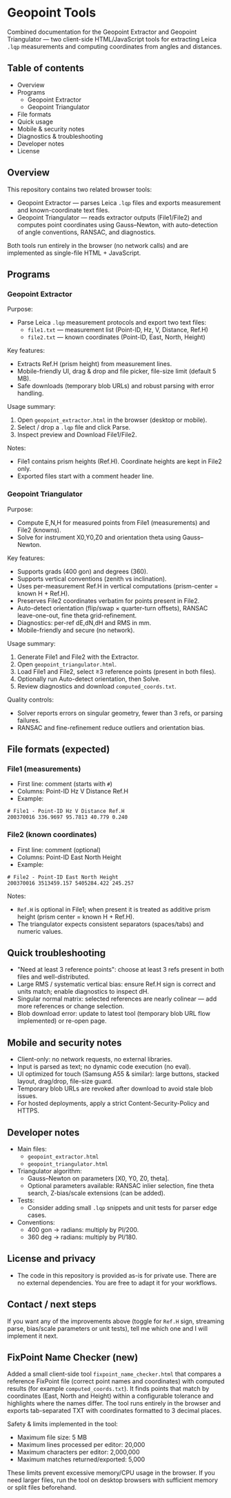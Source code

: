 # Geopoint Tools

Combined documentation for the Geopoint Extractor and Geopoint Triangulator — two client-side HTML/JavaScript tools for extracting Leica `.lqp` measurements and computing coordinates from angles and distances.

## Table of contents
- Overview
- Programs
  - Geopoint Extractor
  - Geopoint Triangulator
- File formats
- Quick usage
- Mobile & security notes
- Diagnostics & troubleshooting
- Developer notes
- License

## Overview
This repository contains two related browser tools:
- Geopoint Extractor — parses Leica `.lqp` files and exports measurement and known-coordinate text files.
- Geopoint Triangulator — reads extractor outputs (File1/File2) and computes point coordinates using Gauss–Newton, with auto-detection of angle conventions, RANSAC, and diagnostics.

Both tools run entirely in the browser (no network calls) and are implemented as single-file HTML + JavaScript.

## Programs

### Geopoint Extractor
Purpose:
- Parse Leica `.lqp` measurement protocols and export two text files:
  - `file1.txt` — measurement list (Point-ID, Hz, V, Distance, Ref.H)
  - `file2.txt` — known coordinates (Point-ID, East, North, Height)

Key features:
- Extracts Ref.H (prism height) from measurement lines.
- Mobile-friendly UI, drag & drop and file picker, file-size limit (default 5 MB).
- Safe downloads (temporary blob URLs) and robust parsing with error handling.

Usage summary:
1. Open `geopoint_extractor.html` in the browser (desktop or mobile).
2. Select / drop a `.lqp` file and click Parse.
3. Inspect preview and Download File1/File2.

Notes:
- File1 contains prism heights (Ref.H). Coordinate heights are kept in File2 only.
- Exported files start with a comment header line.

### Geopoint Triangulator
Purpose:
- Compute E,N,H for measured points from File1 (measurements) and File2 (knowns).
- Solve for instrument X0,Y0,Z0 and orientation theta using Gauss–Newton.

Key features:
- Supports grads (400 gon) and degrees (360).
- Supports vertical conventions (zenith vs inclination).
- Uses per-measurement Ref.H in vertical computations (prism-center = known H + Ref.H).
- Preserves File2 coordinates verbatim for points present in File2.
- Auto-detect orientation (flip/swap × quarter-turn offsets), RANSAC leave-one-out, fine theta grid-refinement.
- Diagnostics: per-ref dE,dN,dH and RMS in mm.
- Mobile-friendly and secure (no network).

Usage summary:
1. Generate File1 and File2 with the Extractor.
2. Open `geopoint_triangulator.html`.
3. Load File1 and File2, select ≥3 reference points (present in both files).
4. Optionally run Auto-detect orientation, then Solve.
5. Review diagnostics and download `computed_coords.txt`.

Quality controls:
- Solver reports errors on singular geometry, fewer than 3 refs, or parsing failures.
- RANSAC and fine-refinement reduce outliers and orientation bias.

## File formats (expected)

### File1 (measurements)
- First line: comment (starts with `#`)
- Columns: Point-ID  Hz  V  Distance  Ref.H
- Example:
```
# File1 - Point-ID Hz V Distance Ref.H
200370016 336.9697 95.7813 40.779 0.240
```

### File2 (known coordinates)
- First line: comment (optional)
- Columns: Point-ID  East  North  Height
- Example:
```
# File2 - Point-ID East North Height
200370016 3513459.157 5405284.422 245.257
```

Notes:
- `Ref.H` is optional in File1; when present it is treated as additive prism height (prism center = known H + Ref.H).
- The triangulator expects consistent separators (spaces/tabs) and numeric values.

## Quick troubleshooting
- "Need at least 3 reference points": choose at least 3 refs present in both files and well-distributed.
- Large RMS / systematic vertical bias: ensure Ref.H sign is correct and units match; enable diagnostics to inspect dH.
- Singular normal matrix: selected references are nearly colinear — add more references or change selection.
- Blob download error: update to latest tool (temporary blob URL flow implemented) or re-open page.

## Mobile and security notes
- Client-only: no network requests, no external libraries.
- Input is parsed as text; no dynamic code execution (no eval).
- UI optimized for touch (Samsung A55 & similar): large buttons, stacked layout, drag/drop, file-size guard.
- Temporary blob URLs are revoked after download to avoid stale blob issues.
- For hosted deployments, apply a strict Content-Security-Policy and HTTPS.

## Developer notes
- Main files:
  - `geopoint_extractor.html`
  - `geopoint_triangulator.html`
- Triangulator algorithm:
  - Gauss–Newton on parameters [X0, Y0, Z0, theta].
  - Optional parameters available: RANSAC inlier selection, fine theta search, Z-bias/scale extensions (can be added).
- Tests:
  - Consider adding small `.lqp` snippets and unit tests for parser edge cases.
- Conventions:
  - 400 gon → radians: multiply by PI/200.
  - 360 deg → radians: multiply by PI/180.

## License and privacy
- The code in this repository is provided as-is for private use. There are no external dependencies. You are free to adapt it for your workflows.

## Contact / next steps
If you want any of the improvements above (toggle for `Ref.H` sign, streaming parse, bias/scale parameters or unit tests), tell me which one and I will implement it next.

## FixPoint Name Checker (new)
Added a small client-side tool `fixpoint_name_checker.html` that compares a reference FixPoint file (correct point names and coordinates) with computed results (for example `computed_coords.txt`). It finds points that match by coordinates (East, North and Height) within a configurable tolerance and highlights where the names differ. The tool runs entirely in the browser and exports tab-separated TXT with coordinates formatted to 3 decimal places.

Safety & limits implemented in the tool:
- Maximum file size: 5 MB
- Maximum lines processed per editor: 20,000
- Maximum characters per editor: 2,000,000
- Maximum matches returned/exported: 5,000

These limits prevent excessive memory/CPU usage in the browser. If you need larger files, run the tool on desktop browsers with sufficient memory or split files beforehand.
